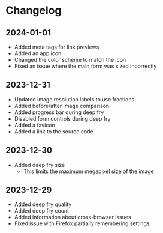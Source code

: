 # Changelog

## 2024-01-01

- Added meta tags for link previews
- Added an app icon
- Changed the color scheme to match the icon
- Fixed an issue where the main form was sized incorrectly

## 2023-12-31

- Updated image resolution labels to use fractions
- Added before/after image comparison
- Added progress bar during deep fry
- Disabled form controls during deep fry
- Added a favicon
- Added a link to the source code

## 2023-12-30

- Added deep fry size
  - This limits the maximum megapixel size of the image

## 2023-12-29

- Added deep fry quality
- Added deep fry count
- Added information about cross-browser issues
- Fixed issue with Firefox partially remembering settings
